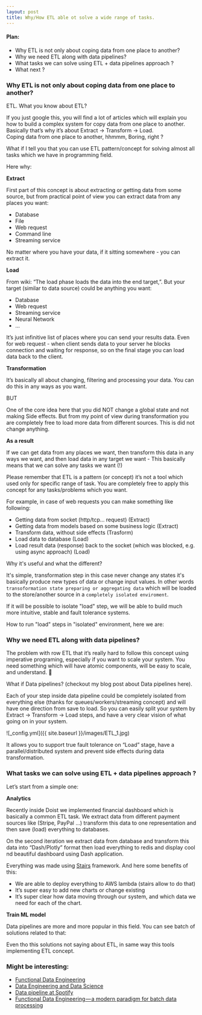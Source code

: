 ```yaml
---
layout: post
title: Why/How ETL able ot solve a wide range of tasks.
---
```


#### Plan:

- Why ETL is not only about coping data from one place to another?
- Why we need ETL along with data pipelines?
- What tasks we can solve using ETL + data pipelines approach ? 
- What next ?
 


### Why ETL is not only about coping data from one place to another?

ETL. What you know about ETL?

If you just google this, you will find a lot of articles which will explain 
you how to build a complex system for copy data from one place to another. 
Basically that’s why it’s about Extract -> Transform -> Load. <br>
Coping data from one place to another, hhmmm, Boring, right ? 

What if I tell you that you can use ETL pattern/concept for solving almost
all tasks which we have in programming field. 

Here why: 

**Extract**

First part of this concept is about extracting or getting data from some source,
but from practical point of view you can extract data from any places you want:

* Database
* File
* Web request
* Command line 
* Streaming service

No matter where you have your data, if it sitting somewhere - you can extract it. 

**Load**

From wiki: “The load phase loads the data into the end target,”. 
But your target (similar to data source) could be anything you want:

* Database
* Web request
* Streaming service 
* Neural Network 
* …

It’s just infinitive list of places where you can send your results data. 
Even for web request - when client sends data to your server he blocks
connection and waiting for response, so on the final stage you can
load data back to the client. 

**Transformation**

It’s basically all about changing, filtering and processing your data. 
You can do this in any ways as you want. 

BUT

One of the core idea here that you did NOT change a global state 
and not making Side effects. 
But from my point of view during transformation you are completely free 
to load more data from different sources. This is did not change anything. 


**As a result**

If we can get data from any places we want, then transform this data in 
any ways we want, and then load data in any target we want - This 
basically means that we can solve any tasks we want (!) 

Please remember that ETL is a pattern (or concept) it’s not a tool which 
used only for specific range of task. You are completely free to apply 
this concept for any tasks/problems which you want. 

For example, in case of web requests you can make something like following:

* Getting data from socket (http/tcp… request)  (Extract)
* Getting data from models based on some business logic (Extract)
* Transform data, without side effects  (Trasform)
* Load data to database (Load)
* Load result data (response) back to the socket (which was blocked, 
e.g. using async approach) (Load)


Why it's useful and what the different? 

It's simple, transformation step in this case never change any states it's
basically produce new types of data or change input values. 
In other words `transoformation state preparing or aggregating data` which 
will be loaded to the store/another source in a `completely isolated enviroment`.

If it will be possible to isolate "load" step, we will be able to build much 
more intuitive, stable and fault tolerance systems. 

How to run "load" steps in "isolated" environment, here we are:   



### Why we need ETL along with data pipelines? 

The problem with row ETL that it’s really hard to follow this concept using 
imperative programing, especially if you want to scale your system. 
You need something which will have atomic components, will be easy to scale,
and understand. 🤔 

What if Data pipelines? (checkout my blog post about Data pipelines here). 

Each of your step inside data pipeline could be completely isolated from 
everything else (thanks for queues/workers/streaming concept) and will have
one direction from save to load. 
So you can easily split your system by Extract -> Transform -> Load steps, 
and have a very clear vision of what going on in your system.

![_config.yml]({{ site.baseurl }}/images/ETL_1.jpg)

It allows you to support true fault tolerance on “Load” stage, 
have a parallel/distributed system and prevent side effects during data 
transformation. 


### What tasks we can solve using ETL + data pipelines approach ? 

Let’s start from a simple one:

**Analytics** 

Recently inside Doist we implemented financial dashboard which is basically a
common ETL task. We extract data from different payment sources like 
(Stripe, PayPal …) transform this data to one representation and then save
(load) everything to databases.

On the second iteration we extract data from database and transform this data 
into “Dash/Plotly” format then load everything to redis and display cool 
nd beautiful dashboard using Dash application. 

Everything was made using [Stairs](http://stairspy.com/) framework. And here
some benefits of this:
* We are able to deploy everything to AWS lambda (stairs allow to do that) 
* It’s super easy to add new charts or change existing 
* It’s super clear how data moving through our system, and which data we need for each of the chart. 

**Train ML model**

Data pipelines are more and more popular in this field. You can see batch 
of solutions related to that: 

Even tho this solutions not saying about ETL, in same way this tools 
implementing ETL concept. 



### Might be interesting:
- [Functional Data Engineering ](https://www.youtube.com/watch?v=4Spo2QRTz1k)
- [Data Engineering and Data Science](https://www.youtube.com/watch?v=-K9SjrWpeys)
- [Data pipeline at Spotify](https://www.youtube.com/watch?v=L14enOBwi1A)
- [Functional Data Engineering — a modern paradigm for batch data processing](https://www.datacouncil.ai/blog/functional-data-engineering-a-modern-paradigm-for-batch-data-processing)
